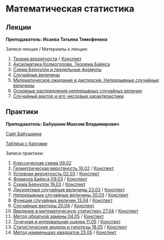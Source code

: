 # Математическая статистика

## Лекции

**Преподаватель: Исаева Татьяна Тимофеевна**

Записи лекции / Материалы к лекции:

1. [Теория вероятности](https://youtu.be/XtI9yF0AQ0w) / [Конспект](https://drive.google.com/file/d/1xa8szYTXE-vHBSEge0nzqVBukbYLUVUL/view?usp=sharing)   
2. [Аксиоматика Колмогорова. Теорема Байеса](https://youtu.be/6SQtingtUbk)
3. [Схема Бернулли и предельные формулы](https://www.youtube.com/watch?v=65XwPX0IQT0&list=PLj7ewET2KEJySepkftvi6lUw6C5oRQqf9&index=3)
4. [Случайные величины](https://www.youtube.com/watch?v=ILD8A7-IqQc&list=PLj7ewET2KEJySepkftvi6lUw6C5oRQqf9&index=4)
5. [Математическое ожидание и дисперсия. Непрерывные случайные величины](https://www.youtube.com/watch?v=Mb1DWq2VDKY&list=PLj7ewET2KEJySepkftvi6lUw6C5oRQqf9&index=5)
6. [Основные распредления непрерывных случайных величин](https://www.youtube.com/watch?v=w0YUrnV3sxk&list=PLj7ewET2KEJySepkftvi6lUw6C5oRQqf9&index=6)
7. [Случайный вектор и его числовые характеристики](https://www.youtube.com/watch?v=AmeIeW10rQA&list=PLj7ewET2KEJySepkftvi6lUw6C5oRQqf9&index=7)

## Практики

**Преподаватель: Бабушкин Максим Владимирович**

[Сайт Бабушкина](https://mvbabushkin.xyz)

[Таблица с баллами](https://docs.google.com/spreadsheets/d/e/2PACX-1vR4Xki3C6no7cJBMjoY8YjaSVO7tQNw3gDRvYp6AzmnSSW5gbceedxyBbhTAzC-9Bljl4gl_v9oF1ZI/pubhtml#)

Записи практики:

1. [Классическая схема 09.02](https://youtu.be/5CEMOn6j2AI)
2. [Геометрическая веротяность 16.02](https://youtu.be/R-3lf-EfV3Y) / [Конспект](https://drive.google.com/file/d/10oSEv609lPWx5HQKsLEINqxMLWyTYY6A/view?usp=sharing)
3. [Условная вероятность 02.03](https://youtu.be/TjIxZgSj48k) / [Конспект](https://drive.google.com/file/d/1wyJUO2kK4ShnGSKjeW24s4xZW3Raz97d/view?usp=sharing)
4. [Формула Байеса 09.03](https://youtu.be/1QHzsa2vN4c) / [Конспект](https://drive.google.com/file/d/1Tk_5x69epfMQLjB0lakaVITHKk92_aYq/view?usp=sharing)
5. [Схема Бернулли 16.03]() / [Конспект](https://drive.google.com/file/d/1NMlKkPl5e2jHbS4QStjcW1KgfNM9eLQh/view?usp=sharing)
6. [Дискретные случайные величины 23.03](https://www.youtube.com/watch?v=k6kcHYAKfhIЫ) / [Конспект](https://drive.google.com/file/d/124YqoNJ3ptLHzq_W2VzccbsdwMtshN3W/view?usp=sharing)
7. [Непрерывные случайные величины 30.03](https://www.youtube.com/watch?v=LXLfGRaWOX8) / [Конспект](https://drive.google.com/file/d/1_0HZdZk6sN2yZhg8xnv4QIH3pQXJ_4_o/view?usp=sharing)
9. [Функции случайных величин 13.04](https://www.youtube.com/watch?v=iJzRvcrd558) / [Конспект](https://drive.google.com/file/d/10VNdRmVUAhSZIMJNDHbeOWNIxohuvN8G/view?usp=sharing)
10. [Случайные векторы 20.04](https://www.youtube.com/watch?v=LKniv3GL4ws) / [Конспект](https://drive.google.com/file/d/1KcicYcUlsqBvH5r7pTbrKlAfuE96AlWl/view?usp=sharing)
11. [Введение в математическую статистику 27.04](https://www.youtube.com/watch?v=VYa5LLCbWng) / [Конспект](https://drive.google.com/file/d/1L5JrLmTtORBRdz2JSTFSLT7JwtMJRVIf/view?usp=sharing)
12. [Метод обратной замены 04.05](https://www.youtube.com/watch?v=ppaoDcy9J1E) / [Конспект](https://drive.google.com/file/d/1MsJWQRx2FS5x5lNg1DClBg1FWiP7gq3w/view?usp=sharing)
13. [Точечная и интервальная оценки 11.05](https://www.youtube.com/watch?v=zJVkLBecCKk) / [Конспект](https://drive.google.com/file/d/1k4mLV5OP4nZshtQuTx35BuQoFEZ2WdX_/view?usp=sharing)
14. [Статистические модели и гипотезы 18.05](https://www.youtube.com/watch?v=RW0IeGuQTPM) / [Конспект](https://drive.google.com/file/d/1j7nRaxwe7o6P23HbwgGDQ4BITihIjHuY/view?usp=sharing)
15. [Метод наименьших квадратов 25.05](https://youtu.be/CbVAz6-QTfU) / [Конспект](https://drive.google.com/file/d/18x9FJmkBUXmJ-DaMMpkVMLHEop3-kt7b/view?usp=sharing)